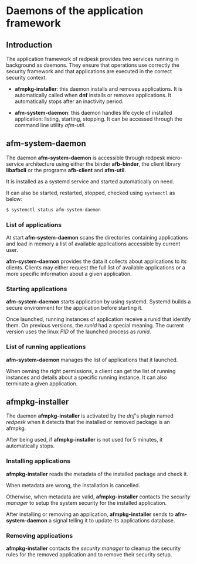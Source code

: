# Daemons of the application framework

## Introduction

The application framework of redpesk provides two services running in
background as daemons.
They ensure that operations use correctly the security framework
and that applications are executed in the correct security context.

- **afmpkg-installer**: this daemon installs and removes applications.
It is automatically called when **dnf** installs or removes applications.
It automatically stops after an inactivity period.

- **afm-system-daemon**: this daemon handles life cycle of installed
  application: listing, starting, stopping. It can be accessed
  through the command line utility *afm-util*.

## afm-system-daemon

The daemon **afm-system-daemon** is accessible through redpesk
micro-service architecture using either the binder **afb-binder**,
the client library **libafbcli** or the programs **afb-client** and
**afm-util**.

It is installed as a systemd service and started automatically on need.

It can also be started, restarted, stopped, checked using `systemctl`
as below:

```bash
$ systemctl status afm-system-daemon
```

### List of applications

At start **afm-system-daemon** scans the directories containing
applications and load in memory a list of available applications
accessible by current user.

**afm-system-daemon** provides the data it collects about
applications to its clients.
Clients may either request the full list
of available applications or a more specific information about a
given application.

### Starting applications

**afm-system-daemon** starts application by using systemd.
Systemd builds a secure environment for the application
before starting it.

Once launched, running instances of application receive
a runid that identify them. On previous versions, the *runid*
had a special meaning. The current version uses the linux *PID*
of the launched process as *runid*.

### List of running applications

**afm-system-daemon** manages the list of applications
that it launched.

When owning the right permissions, a client can get the list
of running instances and details about a specific
running instance.
It can also terminate a given application.


## afmpkg-installer

The daemon **afmpkg-installer** is activated by the *dnf*'s plugin
named *redpesk* when it detects that the installed or removed
package is an afmpkg.

After being used, if **afmpkg-installer** is not used for 5 minutes,
it automatically stops.

### Installing applications

**afmpkg-installer** reads the metadata of the installed package and
check it.

When metadata are wrong, the installation is cancelled.

Otherwise, when metadata are valid, **afmpkg-installer** contacts
the *security manager* to setup the system security for the installed
application.

After installing or removing an application, **afmpkg-installer**
sends to **afm-system-daemon** a signal telling it to update its
applications database.

### Removing applications

**afmpkg-installer** contacts the *security manager* to cleanup the
security rules for the removed application and to remove their
security setup.

